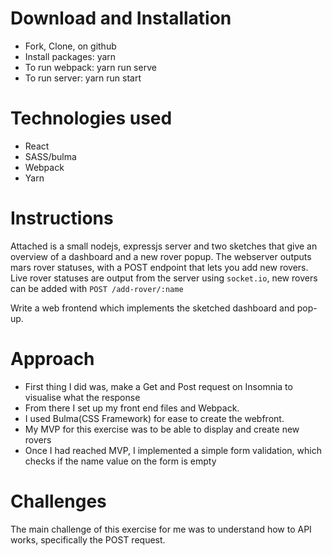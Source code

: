 # Download and Installation

* Fork, Clone, on github
* Install packages: yarn
* To run webpack: yarn run serve
* To run server: yarn run start

# Technologies used

* React
* SASS/bulma
* Webpack
* Yarn

# Instructions

Attached is a small nodejs, expressjs server and two sketches that give an overview of a dashboard and a new rover popup. The webserver outputs mars rover statuses, with a POST endpoint that lets you add new rovers. Live rover statuses are output from the server using `socket.io`, new rovers can be added with `POST /add-rover/:name`

Write a web frontend which implements the sketched dashboard and pop-up.

# Approach

* First thing I did was, make a Get and Post request on Insomnia to visualise what the response
* From there I set up my front end files and Webpack.
* I used Bulma(CSS Framework) for ease to create the webfront.
* My MVP for this exercise was to be able to display and create new rovers
* Once I had reached MVP, I implemented a simple form validation, which checks if the name value on the form is empty


# Challenges

The main challenge of this exercise for me was to understand how to API works, specifically the POST request.
